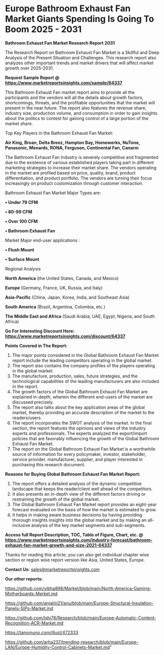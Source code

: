 # Europe Bathroom Exhaust Fan Market Giants Spending Is Going To Boom 2025 - 2031

<strong>Bathroom Exhaust Fan Market Research Report 2031</strong>

The Research Report on Bathroom Exhaust Fan Market is a Skillful and Deep Analysis of the Present Situation and Challenges. This research report also analyzes other important trends and market drivers that will affect market growth over 2025-2031.

<strong>Request Sample Report @ <a href=https://www.marketreportsinsights.com/sample/64337>https://www.marketreportsinsights.com/sample/64337</a></strong>

This Bathroom Exhaust Fan market report aims to provide all the participants and the vendors will all the details about growth factors, shortcomings, threats, and the profitable opportunities that the market will present in the near future. The report also features the revenue share, industry size, production volume, and consumption in order to gain insights about the politics to contest for gaining control of a large portion of the market share.

Top Key Players in the Bathroom Exhaust Fan Market:

<strong>Air King, Broan, Delta Breez, Hampton Bay, Homewerks, NuTone, Panasonic, Menards, RONA, Ferguson, Continental Fan, Canarm</strong>

The Bathroom Exhaust Fan Industry is severely competitive and fragmented due to the existence of various established players taking part in different marketing strategies to increase their market share. The vendors operating in the market are profiled based on price, quality, brand, product differentiation, and product portfolio. The vendors are turning their focus increasingly on product customization through customer interaction.

Bathroom Exhaust Fan Market Major Types are:

<strong>• Under 79 CFM

• 80-99 CFM

• Over 100 CFM

• Bathroom Exhaust Fan</strong>

Market Major end-user applications :

<strong>• Flush Mount

• Surface Mount</strong>

Regional Analysis

</u><strong><b>North America</b></strong> (the United States, Canada, and Mexico)

<strong><b>Europe </b></strong>(Germany, France, UK, Russia, and Italy)

<strong><b>Asia-Pacific</b></strong> (China, Japan, Korea, India, and Southeast Asia)

<strong><b>South America</b></strong> (Brazil, Argentina, Colombia, etc.)

<strong><b>The Middle East and Africa</b></strong> (Saudi Arabia, UAE, Egypt, Nigeria, and South Africa)

<strong>Go For Interesting Discount Here: <a href=https://www.marketreportsinsights.com/discount/64337>https://www.marketreportsinsights.com/discount/64337</a></strong>

<strong>Points Covered in The Report:</strong>
<ol>
  <li>The major points considered in the Global Bathroom Exhaust Fan Market report include the leading competitors operating in the global market.</li>
  <li>The report also contains the company profiles of the players operating in the global market.</li>
  <li>The manufacture, production, sales, future strategies, and the technological capabilities of the leading manufacturers are also included in the report.</li>
  <li>The growth factors of the Global Bathroom Exhaust Fan Market are explained in-depth, wherein the different end-users of the market are discussed precisely.</li>
  <li>The report also talks about the key application areas of the global market, thereby providing an accurate description of the market to the readers/users.</li>
  <li>The report incorporates the SWOT analysis of the market. In the final section, the report features the opinions and views of the industry experts and professionals. The experts analyzed the export/import policies that are favorably influencing the growth of the Global Bathroom Exhaust Fan Market.</li>
  <li>The report on the Global Bathroom Exhaust Fan Market is a worthwhile source of information for every policymaker, investor, stakeholder, service provider, manufacturer, supplier, and player interested in purchasing this research document.</li>
</ol>
<strong>Reasons for Buying Global Bathroom Exhaust Fan Market Report:</strong>

<ol>
  <li>The report offers a detailed analysis of the dynamic competitive landscape that keeps the reader/client well ahead of the competitors.</li>
  <li>It also presents an in-depth view of the different factors driving or restraining the growth of the global market.</li>
  <li>The Global Bathroom Exhaust Fan Market report provides an eight-year forecast evaluated on the basis of how the market is estimated to grow.</li>
  <li>It helps in making aware business decisions by having providing thorough insights insights into the global market and by making an all-inclusive analysis of the key market segments and sub-segments.</li>
</ol>
<strong>Access full Report Description, TOC, Table of Figure, Chart, etc. @ <a href=https://www.marketreportsinsights.com/industry-forecast/bathroom-exhaust-fan-market-growth-and-size-2021-64337>https://www.marketreportsinsights.com/industry-forecast/bathroom-exhaust-fan-market-growth-and-size-2021-64337</a></strong>


Thanks for reading this article; you can also get individual chapter wise section or region wise report version like Asia, United States, Europe.

<strong>Contact Us:</strong>
sales@marketreportsinsights.com

<strong>Our other reports:</strong>

<a href=https://github.com/vibha898/Market/blob/main/North-America-Gaming-Motherboards-Market.md>https://github.com/vibha898/Market/blob/main/North-America-Gaming-Motherboards-Market.md</a>

<a href=https://github.com/anjaliiii21/anu/blob/main/Europe-Structural-Insulation-Panels-SIPs-Market.md>https://github.com/anjaliiii21/anu/blob/main/Europe-Structural-Insulation-Panels-SIPs-Market.md</a>

<a href=https://github.com/Ishi78/Research/blob/main/Europe-Automatic-Content-Recognition-ACR-Market.md>https://github.com/Ishi78/Research/blob/main/Europe-Automatic-Content-Recognition-ACR-Market.md</a>

<a href=https://tanomuno.com/illust/472333>https://tanomuno.com/illust/472333</a>

<a href=https://github.com/arha237/trending-research/blob/main/Europe-LAN/Europe-Humidity-Control-Cabinets-Market.md>https://github.com/arha237/trending-research/blob/main/Europe-LAN/Europe-Humidity-Control-Cabinets-Market.md</a>"
